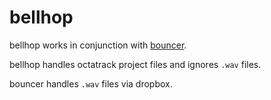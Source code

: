 # bellhop

bellhop works in conjunction with [bouncer](https://github.com/northern-information/bouncer).

bellhop handles octatrack project files and ignores `.wav` files.

bouncer handles `.wav` files via dropbox.
